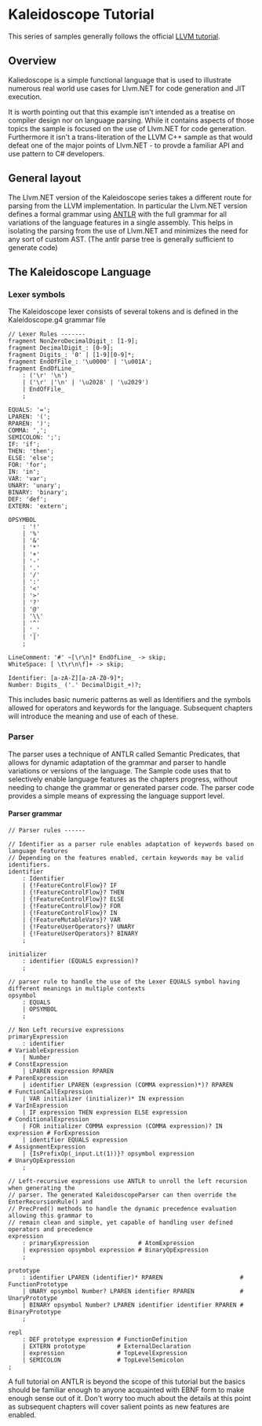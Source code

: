 # Kaleidoscope Tutorial
This series of samples generally follows the official [LLVM tutorial](http://releases.llvm.org/5.0.0/docs/tutorial/LangImpl01.html).

## Overview
Kaliedoscope is a simple functional language that is used to illustrate numerous real world
use cases for Llvm.NET for code generation and JIT execution. 

It is worth pointing out that this example isn't intended as a treatise on compiler design nor
on language parsing. While it contains aspects of those topics the sample is focused on the
use of Llvm.NET for code generation. Furthermore it isn't a trans-literation of the LLVM C++
sample as that would defeat one of the major points of Llvm.NET - to provde a familiar API and
use pattern to C# developers.

## General layout
The Llvm.NET version of the Kaleidoscope series takes a different route for parsing from the
LLVM implementation. In particular the Llvm.NET version defines a formal grammar using [ANTLR](http://antlr.org)
with the full grammar for all variations of the language features in a single assembly. This
helps in isolating the parsing from the use of Llvm.NET and minimizes the need for any sort
of custom AST. (The antlr parse tree is generally sufficient to generate code)

## The Kaleidoscope Language
### Lexer symbols

The Kaleidoscope lexer consists of several tokens and is defined in the Kaleidoscope.g4 grammar file

``` ANTLR
// Lexer Rules -------
fragment NonZeroDecimalDigit_: [1-9];
fragment DecimalDigit_: [0-9];
fragment Digits_: '0' | [1-9][0-9]*;
fragment EndOfFile_: '\u0000' | '\u001A';
fragment EndOfLine_
    : ('\r' '\n')
    | ('\r' |'\n' | '\u2028' | '\u2029')
    | EndOfFile_
    ;

EQUALS: '=';
LPAREN: '(';
RPAREN: ')';
COMMA: ',';
SEMICOLON: ';';
IF: 'if';
THEN: 'then';
ELSE: 'else';
FOR: 'for';
IN: 'in';
VAR: 'var';
UNARY: 'unary';
BINARY: 'binary';
DEF: 'def';
EXTERN: 'extern';

OPSYMBOL
    : '!'
    | '%'
    | '&'
    | '*'
    | '+'
    | '-'
    | '.'
    | '/'
    | ':'
    | '<'
    | '>'
    | '?'
    | '@'
    | '\\'
    | '^'
    | '_'
    | '|'
    ;

LineComment: '#' ~[\r\n]* EndOfLine_ -> skip;
WhiteSpace: [ \t\r\n\f]+ -> skip;

Identifier: [a-zA-Z][a-zA-Z0-9]*;
Number: Digits_ ('.' DecimalDigit_+)?;
```

This includes basic numeric patterns as well as Identifiers and the symbols allowed for operators and keywords
for the language. Subsequent chapters will introduce the meaning and use of each of these.

### Parser

The parser uses a technique of ANTLR called Semantic Predicates, that allows for dynamic adaptation of the grammar
and parser to handle variations or versions of the language. The Sample code uses that to selectively enable language
features as the chapters progress, without needing to change the grammar or generated parser code. The parser code
provides a simple means of expressing the language support level.

#### Parser grammar
``` ANTLR
// Parser rules ------

// Identifier as a parser rule enables adaptation of keywords based on language features
// Depending on the features enabled, certain keywords may be valid identifiers.
identifier
    : Identifier
    | {!FeatureControlFlow}? IF
    | {!FeatureControlFlow}? THEN
    | {!FeatureControlFlow}? ELSE
    | {!FeatureControlFlow}? FOR
    | {!FeatureControlFlow}? IN
    | {!FeatureMutableVars}? VAR
    | {!FeatureUserOperators}? UNARY
    | {!FeatureUserOperators}? BINARY
    ;

initializer
    : identifier (EQUALS expression)?
    ;

// parser rule to handle the use of the Lexer EQUALS symbol having different meanings in multiple contexts
opsymbol
    : EQUALS
    | OPSYMBOL
    ;

// Non Left recursive expressions
primaryExpression
    : identifier                                                         # VariableExpression
    | Number                                                             # ConstExpression
    | LPAREN expression RPAREN                                           # ParenExpression
    | identifier LPAREN (expression (COMMA expression)*)? RPAREN         # FunctionCallExpression
    | VAR initializer (initializer)* IN expression                       # VarInExpression
    | IF expression THEN expression ELSE expression                      # ConditionalExpression
    | FOR initializer COMMA expression (COMMA expression)? IN expression # ForExpression
    | identifier EQUALS expression                                       # AssignmentExpression
    | {IsPrefixOp(_input.Lt(1))}? opsymbol expression                    # UnaryOpExpression
    ;

// Left-recursive expressions use ANTLR to unroll the left recursion when generating the
// parser. The generated KaleidoscopeParser can then override the EnterRecursionRule() and
// PrecPred() methods to handle the dynamic precedence evaluation allowing this grammar to
// remain clean and simple, yet capable of handling user defined operators and precedence
expression
    : primaryExpression              # AtomExpression
    | expression opsymbol expression # BinaryOpExpression
    ;

prototype
    : identifier LPAREN (identifier)* RPAREN                      # FunctionPrototype
    | UNARY opsymbol Number? LPAREN identifier RPAREN             # UnaryPrototype
    | BINARY opsymbol Number? LPAREN identifier identifier RPAREN # BinaryPrototype
    ;

repl
    : DEF prototype expression # FunctionDefinition
    | EXTERN prototype         # ExternalDeclaration
    | expression               # TopLevelExpression
    | SEMICOLON                # TopLevelSemicolon
;
```

A full tutorial on ANTLR is beyond the scope of this tutorial but the basics should be familiar
enough to anyone acquainted with EBNF form to make enough sense out of it. Don't worry too much
about the details at this point as subsequent chapters will cover salient points as new features
are enabled.

